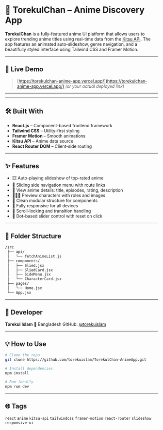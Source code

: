 # 🌸 TorekulChan – Anime Discovery App

**TorekulChan** is a fully-featured anime UI platform that allows users to explore trending anime titles using real-time data from the [Kitsu API](https://kitsu.docs.apiary.io/). The app features an animated auto-slideshow, genre navigation, and a beautifully styled interface using Tailwind CSS and Framer Motion.

---

## 🚀 Live Demo

> [https://torekulchan-anime-app.vercel.app/](https://torekulchan-anime-app.vercel.app/)
> *(or your actual deployed link)*

---

---

## 🛠️ Built With

* **React.js** – Component-based frontend framework
* **Tailwind CSS** – Utility-first styling
* **Framer Motion** – Smooth animations
* **Kitsu API** – Anime data source
* **React Router DOM** – Client-side routing

---

## ✨ Features

* 🎞️ Auto-playing slideshow of top-rated anime
* 🧭 Sliding side navigation menu with route links
* 🧠 View anime details: title, episodes, rating, description
* 🧑‍🤝‍🧑 Preview characters with roles and images
* 🧩 Clean modular structure for components
* 📱 Fully responsive for all devices
* 💫 Scroll-locking and transition handling
* 🔘 Dot-based slider control with reset on click

---

## 📂 Folder Structure

```bash
/src
 ├── api/
 │   └── fetchAnimeList.js
 ├── components/
 │   ├── Slied.jsx
 │   ├── SliedCard.jsx
 │   ├── SideMenu.jsx
 │   └── CharacterCard.jsx
 ├── pages/
 │   └── Home.jsx
 └── App.jsx
```

---

## 🧠 Developer

**Torekul Islam**
📍 Bangladesh
GitHub: [@torekuislam](https://github.com/torekuislam)

---

## 💡 How to Use

```bash
# Clone the repo
git clone https://github.com/torekuislam/TorekulChan-AnimeApp.git

# Install dependencies
npm install

# Run locally
npm run dev
```

---

## 🌐 Tags

`react` `anime` `kitsu-api` `tailwindcss` `framer-motion` `react-router` `slideshow` `responsive-ui`
